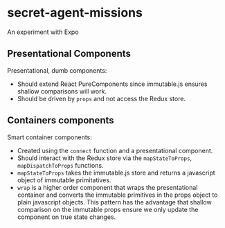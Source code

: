 # secret-agent-missions
An experiment with Expo

## Presentational Components
Presentational, dumb components:
* Should extend React PureComponents since immutable.js ensures shallow comparisons will work.
* Should be driven by `props` and not access the Redux store.

## Containers components
Smart container components:
* Created using the `connect` function and a presentational component.
* Should interact with the Redux store via the `mapStateToProps`, `mapDispatchToProps` functions.
* `mapStateToProps` takes the immutable.js store and returns a javascript object of immutable primitatives.
* `wrap` is a higher order component that wraps the presentational container and converts the immutable primitives in the props object to plain javascript objects. This pattern has the advantage that shallow comparison on the immutable props ensure we only update the component on true state changes.
